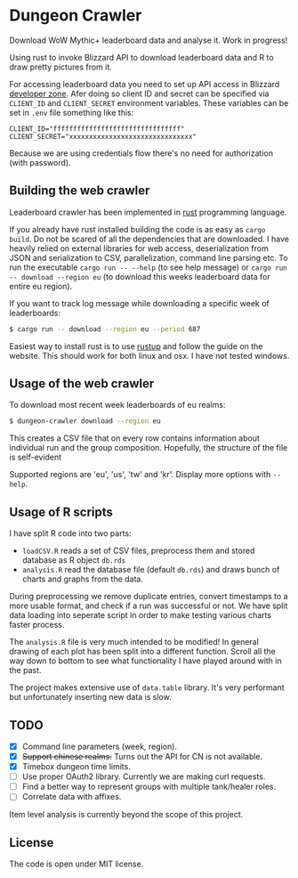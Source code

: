# Dungeon Crawler

Download WoW Mythic+ leaderboard data and analyse it. Work in progress!

Using rust to invoke Blizzard API to download leaderboard data and R to draw
pretty pictures from it.

For accessing leaderboard data you need to set up API access
in Blizzard [developer zone](https://develop.battle.net/).
Afer doing so client ID and secret can be specified via `CLIENT_ID` and
`CLIENT_SECRET` environment variables. These variables can be set in `.env`
file something like this:
```
CLIENT_ID="ffffffffffffffffffffffffffffffff"
CLIENT_SECRET="xxxxxxxxxxxxxxxxxxxxxxxxxxxxxxx"
```

Because we are using credentials flow there's no need for authorization (with password).

## Building the web crawler

Leaderboard crawler has been implemented in [rust](https://www.rust-lang.org) programming language.

If you already have rust installed building the code is as easy as `cargo build`. Do not be scared of all the dependencies that are downloaded. I have heavily relied on external libraries for web access, deserialization from JSON and serialization to CSV, parallelization, command line parsing etc. To run the executable `cargo run -- --help` (to see help message) or `cargo run -- download --region eu` (to download this weeks leaderboard data for entire eu region).

If you want to track log message while downloading a specific week of leaderboards:
```bash
$ cargo run -- download --region eu --period 687
```

Easiest way to install rust is to use [rustup](https://www.rust-lang.org/tools/install) and follow the guide on the website. This should work for both linux and osx. I have not tested windows.

## Usage of the web crawler

To download most recent week leaderboards of eu realms:
```bash
$ dungeon-crawler download --region eu
```

This creates a CSV file that on every row contains information about individual run and the group composition. Hopefully, the structure of the file is self-evident

Supported regions are 'eu', 'us', 'tw' and 'kr'. Display more options with `--help`.

## Usage of R scripts

I have split R code into two parts:
- `loadCSV.R` reads a set of CSV files, preprocess them and stored database as R object `db.rds`
- `analysis.R` read the database file (default `db.rds`) and draws bunch of charts and graphs from the data.

During preprocessing we remove duplicate entries, convert timestamps to a more usable format, and check if a run was successful or not. We have split data loading into seperate script in order to make testing various charts faster process.

The `analysis.R` file is very much intended to be modified! In general drawing of each plot has been split into a different function. Scroll all the way down to bottom to see what functionality I have played around with in the past.

The project makes extensive use of `data.table` library. It's very performant but unfortunately inserting new data is slow.

## TODO

- [x] Command line parameters (week, region).
- [x] ~~Support chinese realms.~~ Turns out the API for CN is not available.
- [x] Timebox dungeon time limits.
- [ ] Use proper OAuth2 library. Currently we are making curl requests.
- [ ] Find a better way to represent groups with multiple tank/healer roles.
- [ ] Correlate data with affixes.

Item level analysis is currently beyond the scope of this project.

## License

The code is open under MIT license.
